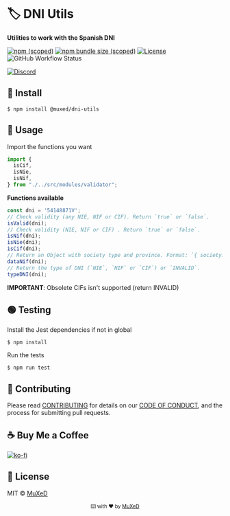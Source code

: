 # 🏷️ DNI Utils
__Utilities to work with the Spanish DNI__

[![npm (scoped)](https://img.shields.io/npm/v/@muxed/dni-utils.svg?label=NPM)](https://www.npmjs.com/package/@muxed/dni-utils) [![npm bundle size (scoped)](https://img.shields.io/bundlephobia/min/@muxed/dni-utils?label=Minified%20size)](https://www.npmjs.com/package/@muxed/dni-utils) [![License](https://img.shields.io/github/license/juananmuxed/dni-utils?label=License)](LICENSE) ![GitHub Workflow Status](https://img.shields.io/github/actions/workflow/status/juananmuxed/dni-utils/publish.yml?label=Workflow)

[![Discord](https://img.shields.io/discord/324463341819133953?color=purple&label=Discord&logo=discord)](https://discord.gg/88rzwfU) 

## 🥪 Install
```shell
$ npm install @muxed/dni-utils
```

## 🎉 Usage

Import the functions you want
```ts
import {
  isCif,
  isNie,
  isNif,
} from "./../src/modules/validator";

```

**Functions available**

```ts
const dni = '54148871V';
// Check validity (any NIE, NIF or CIF). Return `true` or `false`.
isValid(dni);
// Check validity (NIE, NIF or CIF) . Return `true` or `false`.
isNif(dni);
isNie(dni);
isCif(dni);
// Return an Object with society type and province. Format: `{ society: String, province: String }`
dataNif(dni);
// Return the type of DNI (`NIE`, `NIF` or `CIF`) or `INVALID`.
typeDNI(dni);
```

__IMPORTANT__: Obsolete CIFs isn't supported (return INVALID)

## 🟢 Testing
Install the Jest dependencies if not in global
```shell
$ npm install
```
Run the tests
```shell
$ npm run test
```

## 🍰 Contributing

Please read [CONTRIBUTING](CONTRIBUTING.md) for details on our [CODE OF CONDUCT](CODE_OF_CONDUCT.md), and the process for submitting pull requests.

## ☕️ Buy Me a Coffee
[![ko-fi](https://www.ko-fi.com/img/githubbutton_sm.svg)](https://ko-fi.com/U7U21M2BE)

## 📑 License

MIT © [MuXeD](LICENSE)

<div align="center">
  <p>
    <sub>⌨️ with ❤︎ by
      <a href="https://github.com/juananmuxed">MuXeD</a>
    </sub>
  </p>
</div>